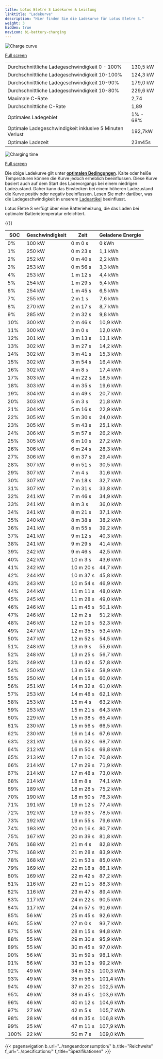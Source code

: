 ```yaml
---
title: Lotus Eletre S Ladekurve & Leistung
linktitle: "Ladekurve"
description: "Hier finden Sie die Ladekurve für Lotus Eletre S."
weight: 3
hidden: true
navicon: bi-battery-charging
---
```

<!-- markdownlint-disable MD033 -->
<img src="/images/models/lotus/eletre/eletre_s/chargingcurve.svg" alt="Charge curve" class="img-fluid">

[Full screen](/images/models/lotus/eletre/eletre_s/chargingcurve.svg)


<table class="table table-striped border">
<tbody>
<tr>
<td>Durchschnittliche Ladegeschwindigkeit 0 - 100%</td><td>130,5 kW</td>
</tr>
<tr>
<td>Durchschnittliche Ladegeschwindigkeit 10-100%</td><td>124,3 kW</td>
</tr>
<tr>
<td>Durchschnittliche Ladegeschwindigkeit 10-90%</td><td>179,0 kW</td>
</tr>
<tr>
<td>Durchschnittliche Ladegeschwindigkeit 10-80%</td><td>229,6 kW</td>
</tr>
<tr>
<td>Maximale C-Rate</td><td>2,74</td>
</tr>
<tr>
<td>Durchschnittliche C-Rate</td><td>1,89</td>
</tr>
<tr>
<td>Optimales Ladegebiet</td><td>1% - 68%</td>
</tr>
<tr>
<td>Optimale Ladegeschwindigkeit inklusive 5 Minuten Verlust</td><td>192,7kW</td>
</tr>
<tr>
<td>Optimale Ladezeit</td><td>23m45s</td>
</tr>
</tbody>
</table>
<img src="/images/models/lotus/eletre/eletre_s/chargingtime.svg" alt="Charging time" class="img-fluid">

[Full screen](/images/models/lotus/eletre/eletre_s/chargingtime.svg)


Die obige Ladekurve gilt unter **[optimalen Bedingungen](../../../../../technology/battery/charging/#temperature)**. Kalte oder heiße Temperaturen können die Kurve jedoch erheblich beeinflussen. Diese Kurve basiert auch auf dem Start des Ladevorgangs bei einem niedrigen Ladezustand. Daher kann das Einstecken bei einem höheren Ladezustand die Kurve positiv oder negativ beeinflussen. Lesen Sie mehr darüber, was die Ladegeschwindigkeit in unserem [Ladeartikel](../../../../../technology/battery/charging/) beeinflusst.


Lotus Eletre S verfügt über eine Batterieheizung, die das Laden bei optimaler Batterietemperatur erleichtert.


{{<evkxdisplayaddarticle />}}
<table class="table table-striped border">
<thead>
<tr><th>SOC</th><th>Geschwindigkeit</th><th>Zeit</th><th>Geladene Energie</th></tr>
</thead>
<tbody>
<tr>
<td>0%</td><td>100 kW</td><td> 0 m 0 s </td><td>0 kWh </td>
</tr>
<tr>
<td>1%</td><td>250 kW</td><td> 0 m 23 s </td><td>1,1 kWh </td>
</tr>
<tr>
<td>2%</td><td>252 kW</td><td> 0 m 40 s </td><td>2,2 kWh </td>
</tr>
<tr>
<td>3%</td><td>253 kW</td><td> 0 m 56 s </td><td>3,3 kWh </td>
</tr>
<tr>
<td>4%</td><td>253 kW</td><td> 1 m 12 s </td><td>4,4 kWh </td>
</tr>
<tr>
<td>5%</td><td>254 kW</td><td> 1 m 29 s </td><td>5,4 kWh </td>
</tr>
<tr>
<td>6%</td><td>254 kW</td><td> 1 m 45 s </td><td>6,5 kWh </td>
</tr>
<tr>
<td>7%</td><td>255 kW</td><td> 2 m 1 s </td><td>7,6 kWh </td>
</tr>
<tr>
<td>8%</td><td>270 kW</td><td> 2 m 17 s </td><td>8,7 kWh </td>
</tr>
<tr>
<td>9%</td><td>285 kW</td><td> 2 m 32 s </td><td>9,8 kWh </td>
</tr>
<tr>
<td>10%</td><td>300 kW</td><td> 2 m 46 s </td><td>10,9 kWh </td>
</tr>
<tr>
<td>11%</td><td>300 kW</td><td> 3 m 0 s </td><td>12,0 kWh </td>
</tr>
<tr>
<td>12%</td><td>301 kW</td><td> 3 m 13 s </td><td>13,1 kWh </td>
</tr>
<tr>
<td>13%</td><td>302 kW</td><td> 3 m 27 s </td><td>14,2 kWh </td>
</tr>
<tr>
<td>14%</td><td>302 kW</td><td> 3 m 41 s </td><td>15,3 kWh </td>
</tr>
<tr>
<td>15%</td><td>302 kW</td><td> 3 m 54 s </td><td>16,4 kWh </td>
</tr>
<tr>
<td>16%</td><td>302 kW</td><td> 4 m 8 s </td><td>17,4 kWh </td>
</tr>
<tr>
<td>17%</td><td>303 kW</td><td> 4 m 22 s </td><td>18,5 kWh </td>
</tr>
<tr>
<td>18%</td><td>303 kW</td><td> 4 m 35 s </td><td>19,6 kWh </td>
</tr>
<tr>
<td>19%</td><td>304 kW</td><td> 4 m 49 s </td><td>20,7 kWh </td>
</tr>
<tr>
<td>20%</td><td>303 kW</td><td> 5 m 3 s </td><td>21,8 kWh </td>
</tr>
<tr>
<td>21%</td><td>304 kW</td><td> 5 m 16 s </td><td>22,9 kWh </td>
</tr>
<tr>
<td>22%</td><td>305 kW</td><td> 5 m 30 s </td><td>24,0 kWh </td>
</tr>
<tr>
<td>23%</td><td>305 kW</td><td> 5 m 43 s </td><td>25,1 kWh </td>
</tr>
<tr>
<td>24%</td><td>306 kW</td><td> 5 m 57 s </td><td>26,2 kWh </td>
</tr>
<tr>
<td>25%</td><td>305 kW</td><td> 6 m 10 s </td><td>27,2 kWh </td>
</tr>
<tr>
<td>26%</td><td>306 kW</td><td> 6 m 24 s </td><td>28,3 kWh </td>
</tr>
<tr>
<td>27%</td><td>306 kW</td><td> 6 m 37 s </td><td>29,4 kWh </td>
</tr>
<tr>
<td>28%</td><td>307 kW</td><td> 6 m 51 s </td><td>30,5 kWh </td>
</tr>
<tr>
<td>29%</td><td>307 kW</td><td> 7 m 4 s </td><td>31,6 kWh </td>
</tr>
<tr>
<td>30%</td><td>307 kW</td><td> 7 m 18 s </td><td>32,7 kWh </td>
</tr>
<tr>
<td>31%</td><td>307 kW</td><td> 7 m 31 s </td><td>33,8 kWh </td>
</tr>
<tr>
<td>32%</td><td>241 kW</td><td> 7 m 46 s </td><td>34,9 kWh </td>
</tr>
<tr>
<td>33%</td><td>241 kW</td><td> 8 m 3 s </td><td>36,0 kWh </td>
</tr>
<tr>
<td>34%</td><td>241 kW</td><td> 8 m 21 s </td><td>37,1 kWh </td>
</tr>
<tr>
<td>35%</td><td>240 kW</td><td> 8 m 38 s </td><td>38,2 kWh </td>
</tr>
<tr>
<td>36%</td><td>241 kW</td><td> 8 m 55 s </td><td>39,2 kWh </td>
</tr>
<tr>
<td>37%</td><td>241 kW</td><td> 9 m 12 s </td><td>40,3 kWh </td>
</tr>
<tr>
<td>38%</td><td>241 kW</td><td> 9 m 29 s </td><td>41,4 kWh </td>
</tr>
<tr>
<td>39%</td><td>242 kW</td><td> 9 m 46 s </td><td>42,5 kWh </td>
</tr>
<tr>
<td>40%</td><td>242 kW</td><td> 10 m 3 s </td><td>43,6 kWh </td>
</tr>
<tr>
<td>41%</td><td>242 kW</td><td> 10 m 20 s </td><td>44,7 kWh </td>
</tr>
<tr>
<td>42%</td><td>244 kW</td><td> 10 m 37 s </td><td>45,8 kWh </td>
</tr>
<tr>
<td>43%</td><td>243 kW</td><td> 10 m 54 s </td><td>46,9 kWh </td>
</tr>
<tr>
<td>44%</td><td>244 kW</td><td> 11 m 11 s </td><td>48,0 kWh </td>
</tr>
<tr>
<td>45%</td><td>245 kW</td><td> 11 m 28 s </td><td>49,0 kWh </td>
</tr>
<tr>
<td>46%</td><td>246 kW</td><td> 11 m 45 s </td><td>50,1 kWh </td>
</tr>
<tr>
<td>47%</td><td>246 kW</td><td> 12 m 2 s </td><td>51,2 kWh </td>
</tr>
<tr>
<td>48%</td><td>246 kW</td><td> 12 m 19 s </td><td>52,3 kWh </td>
</tr>
<tr>
<td>49%</td><td>247 kW</td><td> 12 m 35 s </td><td>53,4 kWh </td>
</tr>
<tr>
<td>50%</td><td>247 kW</td><td> 12 m 52 s </td><td>54,5 kWh </td>
</tr>
<tr>
<td>51%</td><td>248 kW</td><td> 13 m 9 s </td><td>55,6 kWh </td>
</tr>
<tr>
<td>52%</td><td>248 kW</td><td> 13 m 25 s </td><td>56,7 kWh </td>
</tr>
<tr>
<td>53%</td><td>249 kW</td><td> 13 m 42 s </td><td>57,8 kWh </td>
</tr>
<tr>
<td>54%</td><td>250 kW</td><td> 13 m 59 s </td><td>58,9 kWh </td>
</tr>
<tr>
<td>55%</td><td>250 kW</td><td> 14 m 15 s </td><td>60,0 kWh </td>
</tr>
<tr>
<td>56%</td><td>251 kW</td><td> 14 m 32 s </td><td>61,0 kWh </td>
</tr>
<tr>
<td>57%</td><td>253 kW</td><td> 14 m 48 s </td><td>62,1 kWh </td>
</tr>
<tr>
<td>58%</td><td>253 kW</td><td> 15 m 4 s </td><td>63,2 kWh </td>
</tr>
<tr>
<td>59%</td><td>253 kW</td><td> 15 m 21 s </td><td>64,3 kWh </td>
</tr>
<tr>
<td>60%</td><td>229 kW</td><td> 15 m 38 s </td><td>65,4 kWh </td>
</tr>
<tr>
<td>61%</td><td>230 kW</td><td> 15 m 56 s </td><td>66,5 kWh </td>
</tr>
<tr>
<td>62%</td><td>230 kW</td><td> 16 m 14 s </td><td>67,6 kWh </td>
</tr>
<tr>
<td>63%</td><td>231 kW</td><td> 16 m 32 s </td><td>68,7 kWh </td>
</tr>
<tr>
<td>64%</td><td>212 kW</td><td> 16 m 50 s </td><td>69,8 kWh </td>
</tr>
<tr>
<td>65%</td><td>213 kW</td><td> 17 m 10 s </td><td>70,8 kWh </td>
</tr>
<tr>
<td>66%</td><td>214 kW</td><td> 17 m 29 s </td><td>71,9 kWh </td>
</tr>
<tr>
<td>67%</td><td>214 kW</td><td> 17 m 48 s </td><td>73,0 kWh </td>
</tr>
<tr>
<td>68%</td><td>214 kW</td><td> 18 m 8 s </td><td>74,1 kWh </td>
</tr>
<tr>
<td>69%</td><td>189 kW</td><td> 18 m 28 s </td><td>75,2 kWh </td>
</tr>
<tr>
<td>70%</td><td>190 kW</td><td> 18 m 50 s </td><td>76,3 kWh </td>
</tr>
<tr>
<td>71%</td><td>191 kW</td><td> 19 m 12 s </td><td>77,4 kWh </td>
</tr>
<tr>
<td>72%</td><td>192 kW</td><td> 19 m 33 s </td><td>78,5 kWh </td>
</tr>
<tr>
<td>73%</td><td>192 kW</td><td> 19 m 55 s </td><td>79,6 kWh </td>
</tr>
<tr>
<td>74%</td><td>193 kW</td><td> 20 m 16 s </td><td>80,7 kWh </td>
</tr>
<tr>
<td>75%</td><td>167 kW</td><td> 20 m 39 s </td><td>81,8 kWh </td>
</tr>
<tr>
<td>76%</td><td>168 kW</td><td> 21 m 4 s </td><td>82,8 kWh </td>
</tr>
<tr>
<td>77%</td><td>168 kW</td><td> 21 m 28 s </td><td>83,9 kWh </td>
</tr>
<tr>
<td>78%</td><td>168 kW</td><td> 21 m 53 s </td><td>85,0 kWh </td>
</tr>
<tr>
<td>79%</td><td>169 kW</td><td> 22 m 18 s </td><td>86,1 kWh </td>
</tr>
<tr>
<td>80%</td><td>169 kW</td><td> 22 m 42 s </td><td>87,2 kWh </td>
</tr>
<tr>
<td>81%</td><td>116 kW</td><td> 23 m 11 s </td><td>88,3 kWh </td>
</tr>
<tr>
<td>82%</td><td>116 kW</td><td> 23 m 47 s </td><td>89,4 kWh </td>
</tr>
<tr>
<td>83%</td><td>117 kW</td><td> 24 m 22 s </td><td>90,5 kWh </td>
</tr>
<tr>
<td>84%</td><td>117 kW</td><td> 24 m 57 s </td><td>91,6 kWh </td>
</tr>
<tr>
<td>85%</td><td>56 kW</td><td> 25 m 45 s </td><td>92,6 kWh </td>
</tr>
<tr>
<td>86%</td><td>55 kW</td><td> 27 m 0 s </td><td>93,7 kWh </td>
</tr>
<tr>
<td>87%</td><td>55 kW</td><td> 28 m 15 s </td><td>94,8 kWh </td>
</tr>
<tr>
<td>88%</td><td>55 kW</td><td> 29 m 30 s </td><td>95,9 kWh </td>
</tr>
<tr>
<td>89%</td><td>55 kW</td><td> 30 m 45 s </td><td>97,0 kWh </td>
</tr>
<tr>
<td>90%</td><td>56 kW</td><td> 31 m 59 s </td><td>98,1 kWh </td>
</tr>
<tr>
<td>91%</td><td>56 kW</td><td> 33 m 13 s </td><td>99,2 kWh </td>
</tr>
<tr>
<td>92%</td><td>49 kW</td><td> 34 m 32 s </td><td>100,3 kWh </td>
</tr>
<tr>
<td>93%</td><td>49 kW</td><td> 35 m 56 s </td><td>101,4 kWh </td>
</tr>
<tr>
<td>94%</td><td>49 kW</td><td> 37 m 20 s </td><td>102,5 kWh </td>
</tr>
<tr>
<td>95%</td><td>49 kW</td><td> 38 m 45 s </td><td>103,6 kWh </td>
</tr>
<tr>
<td>96%</td><td>46 kW</td><td> 40 m 12 s </td><td>104,6 kWh </td>
</tr>
<tr>
<td>97%</td><td>27 kW</td><td> 42 m 5 s </td><td>105,7 kWh </td>
</tr>
<tr>
<td>98%</td><td>28 kW</td><td> 44 m 35 s </td><td>106,8 kWh </td>
</tr>
<tr>
<td>99%</td><td>25 kW</td><td> 47 m 11 s </td><td>107,9 kWh </td>
</tr>
<tr>
<td>100%</td><td>22 kW</td><td> 50 m 7 s </td><td>109,0 kWh </td>
</tr>
</tbody>
</table>


{{< pagenavigation b_url="../rangeandconsumption/" b_title="Reichweite" f_url="../specifications/" f_title="Spezifikationen" >}}

